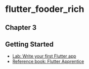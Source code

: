 # flutter_fooder_rich

## Chapter 3

## Getting Started

- [Lab: Write your first Flutter app](https://docs.flutter.dev/get-started/codelab)
- [Reference book: Flutter Apprentice](https://www.raywenderlich.com/books/flutter-apprentice)
